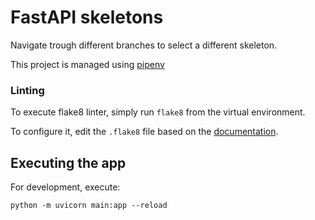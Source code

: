 # FastAPI skeletons

Navigate trough different branches to select a different skeleton.

This project is managed using [pipenv](https://github.com/pypa/pipenv)


### Linting

To execute flake8 linter, simply run `flake8` from the virtual environment.

To configure it, edit the `.flake8` file based on the 
[documentation](https://flake8.pycqa.org/en/2.5.5/config.html).


## Executing the app

For development, execute:

```shell
python -m uvicorn main:app --reload
```
